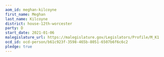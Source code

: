 ```yaml
---
aom_id: meghan-kilcoyne
first_name: Meghan
last_name: Kilcoyne
district: house-12th-worcester
party: D
start_date: 2021-01-06
malegislature_url: https://malegislature.gov/Legislators/Profile/M_K1
ocd_id: ocd-person/b61c923f-3598-465b-8051-6507b6f6c6c2
pledge: true
---
```

